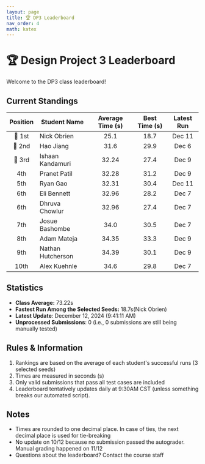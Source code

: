 ```yaml
---
layout: page
title: 🏆 DP3 Leaderboard
nav_order: 4
math: katex
---
```


# 🏆 Design Project 3 Leaderboard

Welcome to the DP3 class leaderboard!

## Current Standings

| Position | Student Name  | Average Time (s) | Best Time (s) | Latest Run |
| :------: | ------------- | :--------------: | :-----------: | :--------: |
|  🥇 1st  | Nick Obrien     |       25.1       |     18.7      |   Dec 11    |
|  🥈 2nd   | Hao Jiang     |       31.6       |     29.9      |   Dec 6    |
|  🥉 3rd   | Ishaan Kandamuri  |       32.24       |     27.4      |   Dec 9    |
|   4th  | Pranet Patil   |       32.28       |     31.2      |   Dec 9    |
|   5th  | Ryan Gao   |       32.31       |     30.4      |   Dec 11    |
|  6th  | Eli Bennett   |       32.96       |     28.2      |   Dec 7    |
|  6th  |Dhruva Chowlur |       32.96       |     27.4      |   Dec 7    |
|  7th  |Josue Bashombe |       34.0       |     30.5      | Dec 7      |
|   8th    |  Adam Mateja |       34.35       |     33.3      | Dec 9      |
|   9th    |  Nathan Hutcherson |       34.39       |     30.1      | Dec 9      |
|   10th    |  Alex Kuehnle |       34.6       |     29.8      | Dec 7      |



## Statistics
- **Class Average:** 73.22s
- **Fastest Run Among the Selected Seeds:** 18.7s(Nick Obrien)
- **Latest Update**: December 12, 2024 (9:41:11 AM)
- **Unprocessed Submissions**: 0 (i.e., 0 submissions are still being manually tested)

## Rules & Information

1. Rankings are based on the average of each student's successful runs (3 selected seeds)
2. Times are measured in seconds (s)
3. Only valid submissions that pass all test cases are included
4. Leaderboard tentatively updates daily at 9:30AM CST (unless something breaks our automated script).


## Notes

- Times are rounded to one decimal place. In case of ties, the next decimal place is used for tie-breaking
- No update on 10/12 because no submission passed the autograder. Manual grading happened on 11/12
- Questions about the leaderboard? Contact the course staff


